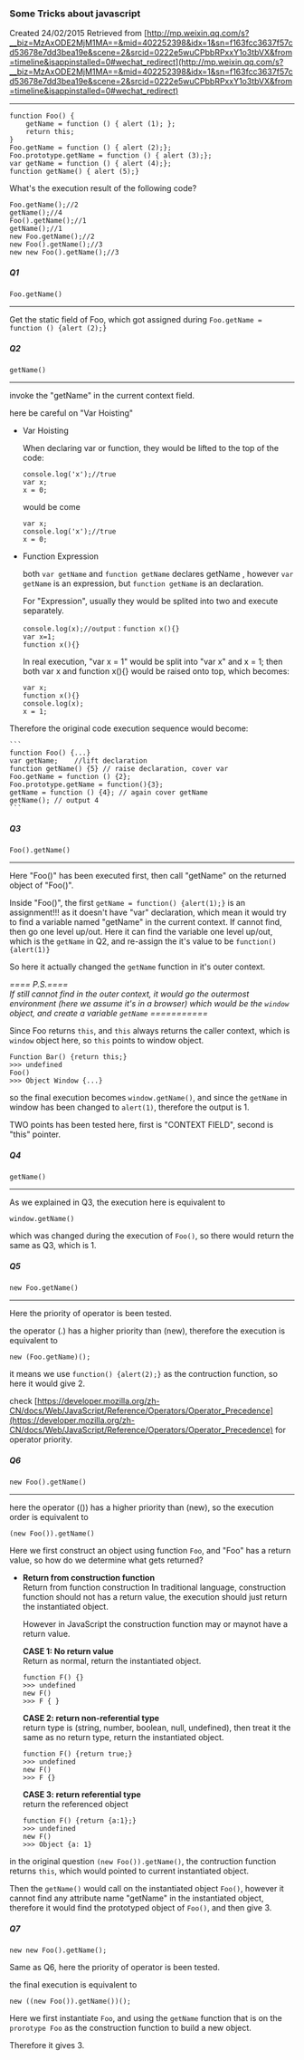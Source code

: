 ### Some Tricks about javascript

<meta>

Created 24/02/2015 
Retrieved from [http://mp.weixin.qq.com/s?__biz=MzAxODE2MjM1MA==&mid=402252398&idx=1&sn=f163fcc3637f57cd53678e7dd3bea19e&scene=2&srcid=0222e5wuCPbbRPxxY1o3tbVX&from=timeline&isappinstalled=0#wechat_redirect](http://mp.weixin.qq.com/s?__biz=MzAxODE2MjM1MA==&mid=402252398&idx=1&sn=f163fcc3637f57cd53678e7dd3bea19e&scene=2&srcid=0222e5wuCPbbRPxxY1o3tbVX&from=timeline&isappinstalled=0#wechat_redirect)
</meta>

---

```
function Foo() {
    getName = function () { alert (1); };
    return this;
}
Foo.getName = function () { alert (2);};
Foo.prototype.getName = function () { alert (3);};
var getName = function () { alert (4);};
function getName() { alert (5);}
```

What's the execution result of the following code?

```
Foo.getName();//2
getName();//4
Foo().getName();//1
getName();//1
new Foo.getName();//2
new Foo().getName();//3
new new Foo().getName();//3
```

##### Q1 
`Foo.getName()`

---
Get the static field of Foo, which got assigned during `Foo.getName = function () {alert (2);}`


##### Q2 
`getName()`

---
invoke the "getName" in the current context field.

here be careful on "Var Hoisting"

- Var Hoisting

	When declaring var or function, they would be lifted to the top of the code:
	
	```
	console.log('x');//true
	var x;
	x = 0;
	```
	
	would be come
	
	```
	var x;
	console.log('x');//true
	x = 0;
	```
	
- Function Expression
	
	both `var getName` and `function getName` declares getName , however `var getName` is an expression, but `function getName` is an declaration.
	
	For "Expression", usually they would be splited into two and execute separately.
	
	```
	console.log(x);//output：function x(){}
	var x=1;
	function x(){}
	``` 
	In real execution, "var x = 1" would be split into "var x" and x = 1; then both var x and function x(){} would be raised onto top, which becomes:
	
	```
	var x;
	function x(){}
	console.log(x);
	x = 1;
	```
	


Therefore the original code execution sequence would become:
	
	```
	function Foo() {...}
	var getName;	//lift declaration
	function getName() {5} // raise declaration, cover var	
	Foo.getName = function () {2};
	Foo.prototype.getName = function(){3};
	getName = function () {4}; // again cover getName
	getName(); // output 4
	```

##### Q3	
`Foo().getName()`

---

Here "Foo()" has been executed first, then call "getName" on the returned object of "Foo()".

Inside "Foo()", the first `getName = function() {alert(1);}` is an assignment!!! as it doesn't have "var" declaration, which mean it would try to find a variable named "getName" in the current context. If cannot find, then go one level up/out. Here it can find the variable one level up/out, which is the `getName` in Q2, and re-assign the it's value to be `function(){alert(1)}`

So here it actually changed the `getName` function in it's outer context.


<i>==== P.S.==== <br>
If still cannot find in the outer context, it would go the outermost environment (here we assume it's in a browser) which would be the `window` object, and create a variable `getName` =========== </i>


Since Foo returns `this`, and `this` always returns the caller context, which is `window` object here, so `this` points to window object.

```
Function Bar() {return this;}
>>> undefined
Foo()
>>> Object Window {...}
```

so the final execution becomes `window.getName()`, and since the `getName` in window has been changed to `alert(1)`, therefore the output is 1.

TWO points has been tested here, first is "CONTEXT FIELD", second is "this" pointer.


##### Q4
`getName()`

---
As we explained in Q3, the execution here is equivalent to 

```
window.getName()
```

which was changed during the execution of `Foo()`, so there would return the same as Q3, which is 1.


##### Q5
`new Foo.getName()`

---
Here the priority of operator is been tested.

the operator (.) has a higher priority than (new), therefore the execution is equivalent to 

```
new (Foo.getName)();
```
it means we use `function() {alert(2);}` as the contruction function, so here it would give 2.

check [https://developer.mozilla.org/zh-CN/docs/Web/JavaScript/Reference/Operators/Operator_Precedence](https://developer.mozilla.org/zh-CN/docs/Web/JavaScript/Reference/Operators/Operator_Precedence) for operator priority.

##### Q6
`new Foo().getName()`

---

here the operator (()) has a higher priority than (new), so the execution order is equivalent to 

```
(new Foo()).getName()
```

Here we first construct an object using function `Foo`, and "Foo" has a return value, so how do we determine what gets returned?

- <b>Return from construction function</b><br>
	Return from function construction
	In traditional language, construction function should not has a return value, the execution should just return the instantiated object.
	
	However in JavaScript the construction function may or maynot have a return value.
	
	<b>CASE 1: No return value</b><br>
	Return as normal, return the instantiated object.
	
	```
	function F() {}
	>>> undefined
	new F()
	>>> F {	}
	```
	
	<b>CASE 2: return non-referential type</b><br>
	return type is (string, number, boolean, null, undefined), then treat it the same as no return type, return the instantiated object.
	
	```
	function F() {return true;}
	>>> undefined
	new F()
	>>> F {}
	```
	
	<b>CASE 3: return referential type</b><br>
	return the referenced object
	
	```
	function F() {return {a:1};}
	>>> undefined
	new F()
	>>> Object {a: 1}
	```
	
in the original question `(new Foo()).getName()`, the contruction function returns `this`, which would pointed to current instantiated object.

Then the `getName()` would call on the instantiated object `Foo()`, however it cannot find any attribute name "getName" in the instantiated object, therefore it would find the prototyped object of `Foo()`, and then give 3.


##### Q7
`new new Foo().getName();`

Same as Q6, here the priority of operator is been tested.

the final execution is equivalent to 

```
new ((new Foo()).getName())();
```

Here we first instantiate `Foo`, and using the `getName` function that is on the `prorotype Foo` as the construction function to build a new object.

Therefore it gives 3.

	
	





















